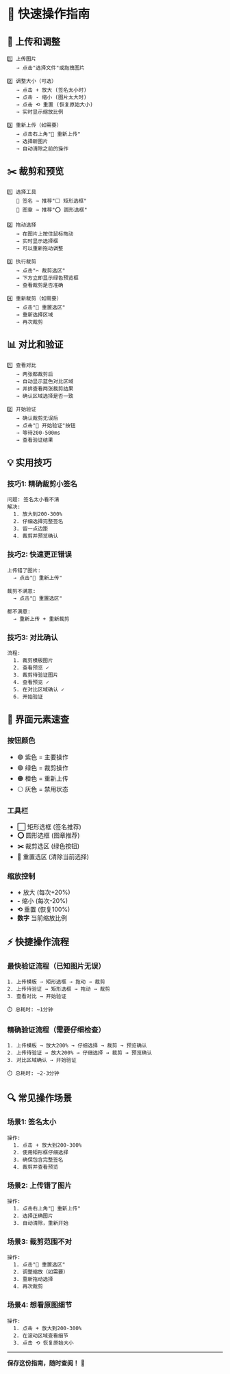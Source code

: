 # 🎯 快速操作指南

## 📸 上传和调整

```
1️⃣ 上传图片
   → 点击"选择文件"或拖拽图片

2️⃣ 调整大小（可选）
   → 点击 + 放大 (签名太小时)
   → 点击 - 缩小 (图片太大时)
   → 点击 ⟲ 重置 (恢复原始大小)
   → 实时显示缩放比例

3️⃣ 重新上传（如需要）
   → 点击右上角"🔄 重新上传"
   → 选择新图片
   → 自动清除之前的操作
```

## ✂️ 裁剪和预览

```
1️⃣ 选择工具
   📝 签名 → 推荐"⬜ 矩形选框"
   🔴 图章 → 推荐"⭕ 圆形选框"

2️⃣ 拖动选择
   → 在图片上按住鼠标拖动
   → 实时显示选择框
   → 可以重新拖动调整

3️⃣ 执行裁剪
   → 点击"✂️ 裁剪选区"
   → 下方立即显示绿色预览框
   → 查看裁剪是否准确

4️⃣ 重新裁剪（如需要）
   → 点击"🔄 重置选区"
   → 重新选择区域
   → 再次裁剪
```

## 📊 对比和验证

```
1️⃣ 查看对比
   → 两张都裁剪后
   → 自动显示蓝色对比区域
   → 并排查看两张裁剪结果
   → 确认区域选择是否一致

2️⃣ 开始验证
   → 确认裁剪无误后
   → 点击"🚀 开始验证"按钮
   → 等待200-500ms
   → 查看验证结果
```

## 💡 实用技巧

### 技巧1: 精确裁剪小签名
```
问题: 签名太小看不清
解决:
  1. 放大到200-300%
  2. 仔细选择完整签名
  3. 留一点边距
  4. 裁剪并预览确认
```

### 技巧2: 快速更正错误
```
上传错了图片:
  → 点击"🔄 重新上传"

裁剪不满意:
  → 点击"🔄 重置选区"

都不满意:
  → 重新上传 + 重新裁剪
```

### 技巧3: 对比确认
```
流程:
  1. 裁剪模板图片
  2. 查看预览 ✓
  3. 裁剪待验证图片
  4. 查看预览 ✓
  5. 在对比区域确认 ✓
  6. 开始验证
```

## 🎨 界面元素速查

### 按钮颜色
- 🟣 紫色 = 主要操作
- 🟢 绿色 = 裁剪操作
- 🟠 橙色 = 重新上传
- ⚪ 灰色 = 禁用状态

### 工具栏
- **⬜** 矩形选框 (签名推荐)
- **⭕** 圆形选框 (图章推荐)
- **✂️** 裁剪选区 (绿色按钮)
- **🔄** 重置选区 (清除当前选择)

### 缩放控制
- **+** 放大 (每次+20%)
- **-** 缩小 (每次-20%)
- **⟲** 重置 (恢复100%)
- **数字** 当前缩放比例

## ⚡ 快捷操作流程

### 最快验证流程（已知图片无误）
```
1. 上传模板 → 矩形选框 → 拖动 → 裁剪
2. 上传待验证 → 矩形选框 → 拖动 → 裁剪
3. 查看对比 → 开始验证
   
⏱️ 总耗时: ~1分钟
```

### 精确验证流程（需要仔细检查）
```
1. 上传模板 → 放大200% → 仔细选择 → 裁剪 → 预览确认
2. 上传待验证 → 放大200% → 仔细选择 → 裁剪 → 预览确认
3. 对比区域确认 → 开始验证
   
⏱️ 总耗时: ~2-3分钟
```

## 🔍 常见操作场景

### 场景1: 签名太小
```
操作: 
  1. 点击 + 放大到200-300%
  2. 使用矩形框仔细选择
  3. 确保包含完整签名
  4. 裁剪并查看预览
```

### 场景2: 上传错了图片
```
操作:
  1. 点击右上角"🔄 重新上传"
  2. 选择正确图片
  3. 自动清除，重新开始
```

### 场景3: 裁剪范围不对
```
操作:
  1. 点击"🔄 重置选区"
  2. 调整缩放（如需要）
  3. 重新拖动选择
  4. 再次裁剪
```

### 场景4: 想看原图细节
```
操作:
  1. 点击 + 放大到200-300%
  2. 在滚动区域查看细节
  3. 点击 ⟲ 恢复原始大小
```

---

**保存这份指南，随时查阅！** 📌
